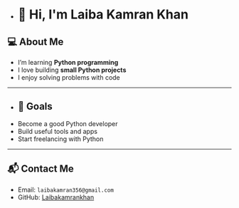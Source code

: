 - # 👋 Hi, I'm Laiba Kamran Khan

## 💻 About Me
- I’m learning **Python programming**
- I love building **small Python projects**
- I enjoy solving problems with code
  
---

- ## 🚀 Goals
- Become a good Python developer
- Build useful tools and apps
- Start freelancing with Python

---

## 📬 Contact Me
- Email: `laibakamran356@gmail.com`
- GitHub: [Laibakamrankhan](https://github.com/Laibakamrankhan)
